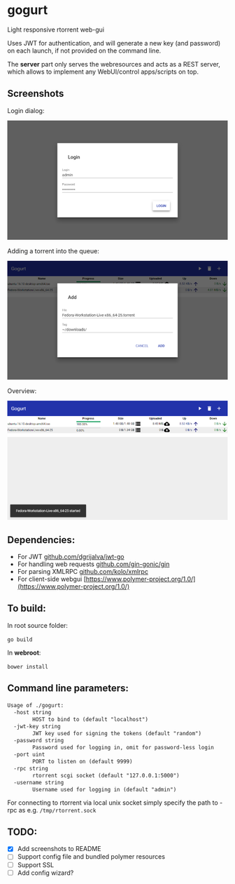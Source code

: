 # gogurt

Light responsive rtorrent web-gui

Uses JWT for authentication, and will generate a new key (and password) on each launch, if not provided on the command line.

The **server** part only serves the webresources and acts as a REST server, which allows to implement any WebUI/control apps/scripts on top.

## Screenshots

Login dialog:

![Login](imgs/gogurt_login.png)

Adding a torrent into the queue:

![Add](imgs/gogurt_add.png)

Overview:

![Overview](imgs/gogurt_started.png)

## Dependencies:

- For JWT [github.com/dgrijalva/jwt-go](https://github.com/dgrijalva/jwt-go)
- For handling web requests [github.com/gin-gonic/gin](https://github.com/gin-gonic/gin)
- For parsing XMLRPC [github.com/kolo/xmlrpc](https://github.com/kolo/xmlrpc)
- For client-side webgui [https://www.polymer-project.org/1.0/](https://www.polymer-project.org/1.0/)

## To build:
In root source folder:

`go build`

In **webroot**:

`bower install`

## Command line parameters:

```
Usage of ./gogurt:
  -host string
        HOST to bind to (default "localhost")
  -jwt-key string
        JWT key used for signing the tokens (default "random")
  -password string
        Password used for logging in, omit for password-less login
  -port uint
        PORT to listen on (default 9999)
  -rpc string
        rtorrent scgi socket (default "127.0.0.1:5000")
  -username string
        Username used for logging in (default "admin")
```

For connecting to rtorrent via local unix socket simply specify the path to -rpc as e.g. `/tmp/rtorrent.sock`

## TODO:

- [X] Add screenshots to README
- [ ] Support config file and bundled polymer resources
- [ ] Support SSL
- [ ] Add config wizard?
